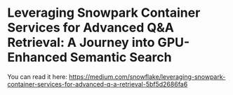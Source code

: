 # Leveraging Snowpark Container Services for Advanced Q&A Retrieval: A Journey into GPU-Enhanced Semantic Search

You can read it here: https://medium.com/snowflake/leveraging-snowpark-container-services-for-advanced-q-a-retrieval-5bf5d2686fa6
